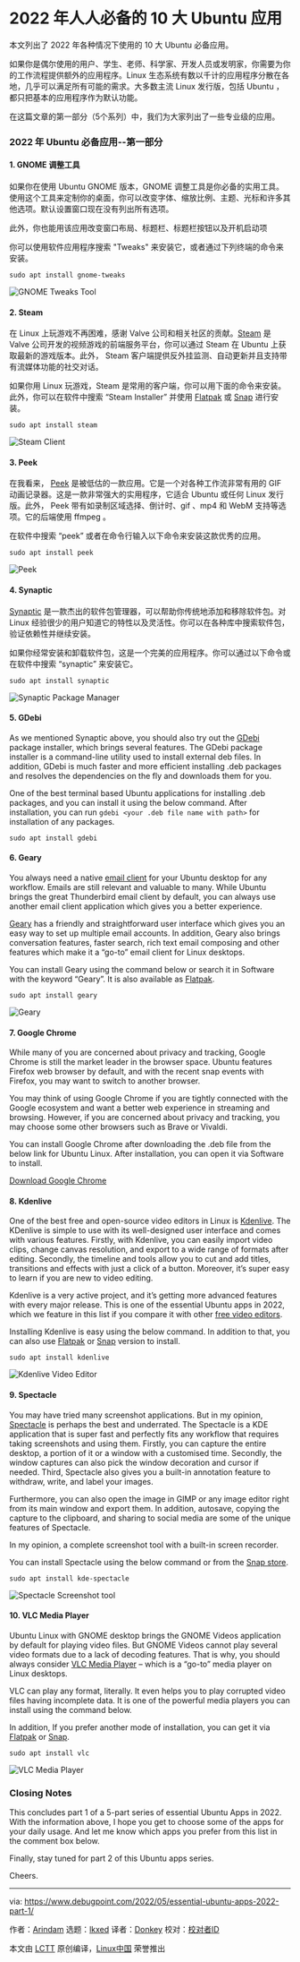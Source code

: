 [#]: subject: "Top 10 Essential Ubuntu Apps For Everyone in 2022"
[#]: via: "https://www.debugpoint.com/2022/05/essential-ubuntu-apps-2022-part-1/"
[#]: author: "Arindam https://www.debugpoint.com/author/admin1/"
[#]: collector: "lkxed"
[#]: translator: "Donkey"
[#]: reviewer: " "
[#]: publisher: " "
[#]: url: " "


2022 年人人必备的 10 大 Ubuntu 应用
======
本文列出了 2022 年各种情况下使用的 10 大 Ubuntu 必备应用。

如果你是偶尔使用的用户、学生、老师、科学家、开发人员或发明家，你需要为你的工作流程提供额外的应用程序。Linux 生态系统有数以千计的应用程序分散在各地，几乎可以满足所有可能的需求。大多数主流 Linux 发行版，包括 Ubuntu ，都只把基本的应用程序作为默认功能。

在这篇文章的第一部分（5个系列）中，我们为大家列出了一些专业级的应用。

### 2022 年 Ubuntu 必备应用--第一部分

#### 1. GNOME 调整工具

如果你在使用 Ubuntu GNOME 版本，GNOME 调整工具是你必备的实用工具。使用这个工具来定制你的桌面，你可以改变字体、缩放比例、主题、光标和许多其他选项。默认设置窗口现在没有列出所有选项。

此外，你也能用该应用改变窗口布局、标题栏、标题栏按钮以及开机启动项


你可以使用软件应用程序搜索 "Tweaks" 来安装它，或者通过下列终端的命令来安装。

```
sudo apt install gnome-tweaks
```

![GNOME Tweaks Tool][2]

#### 2. Steam

在 Linux 上玩游戏不再困难，感谢 Valve 公司和相关社区的贡献。[Steam][3] 是 Valve 公司开发的视频游戏的前端服务平台，你可以通过 Steam 在 Ubuntu 上获取最新的游戏版本。此外， Steam 客户端提供反外挂监测、自动更新并且支持带有流媒体功能的社交对话。

如果你用 Linux 玩游戏，Steam 是常用的客户端，你可以用下面的命令来安装。此外，你可以在软件中搜索 “Steam Installer” 并使用 [Flatpak][4] 或 [Snap][5] 进行安装。

```
sudo apt install steam
```

![Steam Client][6]

#### 3. Peek

在我看来， [Peek][7] 是被低估的一款应用。它是一个对各种工作流非常有用的 GIF 动画记录器。这是一款非常强大的实用程序，它适合 Ubuntu 或任何 Linux 发行版。此外， Peek 带有如录制区域选择、倒计时、gif 、mp4 和 WebM 支持等选项。它的后端使用 ffmpeg 。

在软件中搜索 “peek” 或者在命令行输入以下命令来安装这款优秀的应用。


```
sudo apt install peek
```

![Peek][8]

#### 4. Synaptic

[Synaptic][9] 是一款杰出的软件包管理器，可以帮助你传统地添加和移除软件包。对 Linux 经验很少的用户知道它的特性以及灵活性。你可以在各种库中搜索软件包，验证依赖性并继续安装。

如果你经常安装和卸载软件包，这是一个完美的应用程序。你可以通过以下命令或在软件中搜索 “synaptic” 来安装它。


```
sudo apt install synaptic
```

![Synaptic Package Manager][10]

#### 5. GDebi

As we mentioned Synaptic above, you should also try out the [GDebi][11] package installer, which brings several features. The GDebi package installer is a command-line utility used to install external deb files. In addition, GDebi is much faster and more efficient installing .deb packages and resolves the dependencies on the fly and downloads them for you.

One of the best terminal based Ubuntu applications for installing .deb packages, and you can install it using the below command. After installation, you can run `gdebi <your .deb file name with path>` for installation of any packages.

```
sudo apt install gdebi
```

#### 6. Geary

You always need a native [email client][12] for your Ubuntu desktop for any workflow. Emails are still relevant and valuable to many. While Ubuntu brings the great Thunderbird email client by default, you can always use another email client application which gives you a better experience.

[Geary][13] has a friendly and straightforward user interface which gives you an easy way to set up multiple email accounts. In addition, Geary also brings conversation features, faster search, rich text email composing and other features which make it a “go-to” email client for Linux desktops.

You can install Geary using the command below or search it in Software with the keyword “Geary”. It is also available as [Flatpak][14].

```
sudo apt install geary
```

![Geary][15]

#### 7. Google Chrome

While many of you are concerned about privacy and tracking, Google Chrome is still the market leader in the browser space. Ubuntu features Firefox web browser by default, and with the recent snap events with Firefox, you may want to switch to another browser.

You may think of using Google Chrome if you are tightly connected with the Google ecosystem and want a better web experience in streaming and browsing. However, if you are concerned about privacy and tracking, you may choose some other browsers such as Brave or Vivaldi.

You can install Google Chrome after downloading the .deb file from the below link for Ubuntu Linux. After installation, you can open it via Software to install.

[Download Google Chrome][16]

#### 8. Kdenlive

One of the best free and open-source video editors in Linux is [Kdenlive][17]. The KDenlive is simple to use with its well-designed user interface and comes with various features. Firstly, with Kdenlive, you can easily import video clips, change canvas resolution, and export to a wide range of formats after editing. Secondly, the timeline and tools allow you to cut and add titles, transitions and effects with just a click of a button. Moreover, it’s super easy to learn if you are new to video editing.

Kdenlive is a very active project, and it’s getting more advanced features with every major release. This is one of the essential Ubuntu apps in 2022, which we feature in this list if you compare it with other [free video editors][18].

Installing Kdenlive is easy using the below command. In addition to that, you can also use [Flatpak][19] or [Snap][20] version to install.

```
sudo apt install kdenlive
```

![Kdenlive Video Editor][21]

#### 9. Spectacle

You may have tried many screenshot applications. But in my opinion, [Spectacle][22] is perhaps the best and underrated. The Spectacle is a KDE application that is super fast and perfectly fits any workflow that requires taking screenshots and using them. Firstly, you can capture the entire desktop, a portion of it or a window with a customised time. Secondly, the window captures can also pick the window decoration and cursor if needed. Third, Spectacle also gives you a built-in annotation feature to withdraw, write, and label your images.

Furthermore, you can also open the image in GIMP or any image editor right from its main window and export them. In addition, autosave, copying the capture to the clipboard, and sharing to social media are some of the unique features of Spectacle.

In my opinion, a complete screenshot tool with a built-in screen recorder.

You can install Spectacle using the below command or from the [Snap store][23].

```
sudo apt install kde-spectacle
```

![Spectacle Screenshot tool][24]

#### 10. VLC Media Player

Ubuntu Linux with GNOME desktop brings the GNOME Videos application by default for playing video files. But GNOME Videos cannot play several video formats due to a lack of decoding features. That is why, you should always consider [VLC Media Player][25] – which is a “go-to” media player on Linux desktops.

VLC can play any format, literally. It even helps you to play corrupted video files having incomplete data. It is one of the powerful media players you can install using the command below.

In addition, If you prefer another mode of installation, you can get it via [Flatpak][26] or [Snap][27].

```
sudo apt install vlc
```

![VLC Media Player][28]

### Closing Notes

This concludes part 1 of a 5-part series of essential Ubuntu Apps in 2022. With the information above, I hope you get to choose some of the apps for your daily usage. And let me know which apps you prefer from this list in the comment box below.

Finally, stay tuned for part 2 of this Ubuntu apps series.

Cheers.

--------------------------------------------------------------------------------

via: https://www.debugpoint.com/2022/05/essential-ubuntu-apps-2022-part-1/

作者：[Arindam][a]
选题：[lkxed][b]
译者：[Donkey](https://github.com/Donkey-Hao)
校对：[校对者ID](https://github.com/校对者ID)

本文由 [LCTT](https://github.com/LCTT/TranslateProject) 原创编译，[Linux中国](https://linux.cn/) 荣誉推出

[a]: https://www.debugpoint.com/author/admin1/
[b]: https://github.com/lkxed
[1]: https://gitlab.gnome.org/GNOME/gnome-tweaks
[2]: https://www.debugpoint.com/wp-content/uploads/2022/05/GNOME-Tweaks-Tool.jpg
[3]: https://store.steampowered.com/
[4]: https://flathub.org/apps/details/com.valvesoftware.Steam
[5]: https://snapcraft.io/steam
[6]: https://www.debugpoint.com/wp-content/uploads/2022/05/Steam-Client.jpg
[7]: https://github.com/phw/peek
[8]: https://www.debugpoint.com/wp-content/uploads/2022/05/Peek-in-action2.jpg
[9]: https://www.nongnu.org/synaptic/
[10]: https://www.debugpoint.com/wp-content/uploads/2022/05/Synaptic-Package-Manager.jpg
[11]: https://launchpad.net/gdebi
[12]: https://www.debugpoint.com/2019/06/best-email-client-linux-windows/
[13]: https://wiki.gnome.org/Apps/Geary
[14]: https://flathub.org/apps/details/org.gnome.Geary
[15]: https://www.debugpoint.com/wp-content/uploads/2019/06/Geary.png
[16]: https://www.google.com/chrome
[17]: https://kdenlive.org/
[18]: https://www.debugpoint.com/2019/09/best-free-video-editors-linux-ubuntu/
[19]: https://flathub.org/apps/details/org.kde.kdenlive
[20]: https://snapcraft.io/kdenlive
[21]: https://www.debugpoint.com/wp-content/uploads/2021/01/Kdenlive-Video-Editor.jpg
[22]: https://apps.kde.org/spectacle/
[23]: https://snapcraft.io/spectacle
[24]: https://www.debugpoint.com/wp-content/uploads/2022/05/Spectacle-Screenshot-tool.jpg
[25]: https://www.videolan.org/vlc
[26]: https://flathub.org/apps/details/org.videolan.VLC
[27]: https://snapcraft.io/vlc
[28]: https://www.debugpoint.com/wp-content/uploads/2022/05/VLC-Media-Player.jpg
